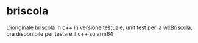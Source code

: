 # briscola
L'ìoriginale briscola in c++ in versione testuale, unit test per la wxBriscola, ora disponibile per testare il c++ su arm64
